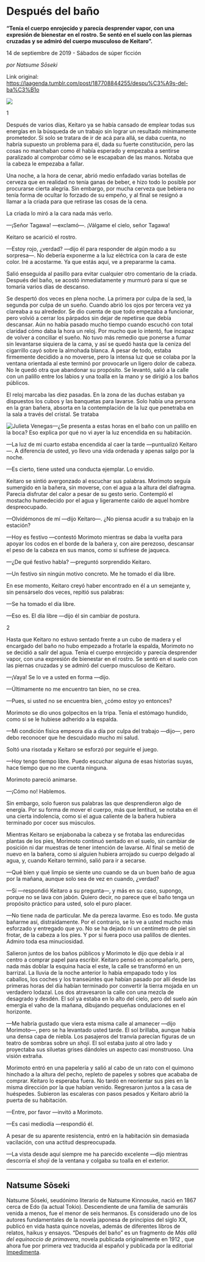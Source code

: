 # Después del baño

**“Tenía el cuerpo enrojecido y parecía desprender vapor, con una expresión de bienestar en el rostro. Se sentó en el suelo con las piernas cruzadas y se admiró del cuerpo musculoso de Keitaro”.**

14 de septiembre de 2019 - Sábados de súper ficción

_por Natsume Sōseki_

Link original: https://laagenda.tumblr.com/post/187708844255/despu%C3%A9s-del-ba%C3%B1o

![](https://64.media.tumblr.com/f02000af6de3b9178b6cd73b66b389b6/8c0120c26ae45f0c-5d/s500x750/1abadde5615e389f87464e3c21b8d8e2eab22da5.jpg)

1

Después de varios días, Keitaro ya se había cansado de emplear todas sus energías en la búsqueda de un trabajo sin lograr un resultado mínimamente prometedor. Si solo se tratara de ir de acá para allá, se daba cuenta, no habría supuesto un problema para él, dada su fuerte constitución, pero las cosas no marchaban como él había esperado y empezaba a sentirse paralizado al comprobar cómo se le escapaban de las manos. Notaba que la cabeza le empezaba a fallar. 

Una noche, a la hora de cenar, abrió medio enfadado varias botellas de cerveza que en realidad no tenía ganas de beber, e hizo todo lo posible por procurarse cierta alegría. Sin embargo, por mucha cerveza que bebiera no tenía forma de ocultar lo forzado de su empeño, y al final se resignó a llamar a la criada para que retirase las cosas de la cena. 

La criada lo miró a la cara nada más verlo. 

—¡Señor Tagawa! —exclamó—. ¡Válgame el cielo, señor Tagawa! 

Keitaro se acarició el rostro. 

—Estoy rojo, ¿verdad? —dijo él para responder de algún modo a su sorpresa—. No debería exponerme a la luz eléctrica con la cara de este color. Iré a acostarme. Ya que estás aquí, ve a prepararme la cama. 

Salió enseguida al pasillo para evitar cualquier otro comentario de la criada. Después del baño, se acostó inmediatamente y murmuró para sí que se tomaría varios días de descanso. 

Se despertó dos veces en plena noche. La primera por culpa de la sed, la segunda por culpa de un sueño. Cuando abrió los ojos por tercera vez ya clareaba a su alrededor. Se dio cuenta de que todo empezaba a funcionar, pero volvió a cerrar los párpados sin dejar de repetirse que debía descansar. Aún no había pasado mucho tiempo cuando escuchó con total claridad cómo daba la hora un reloj. Por mucho que lo intentó, fue incapaz de volver a conciliar el sueño. No tuvo más remedio que ponerse a fumar sin levantarse siquiera de la cama, y así se quedó hasta que la ceniza del cigarrillo cayó sobre la almohada blanca. A pesar de todo, estaba firmemente decidido a no moverse, pero la intensa luz que se colaba por la ventana orientada al este terminó por provocarle un ligero dolor de cabeza. No le quedó otra que abandonar su propósito. Se levantó, salió a la calle con un palillo entre los labios y una toalla en la mano y se dirigió a los baños públicos. 

El reloj marcaba las diez pasadas. En la zona de las duchas estaban ya dispuestos los cubos y las banquetas para lavarse. Solo había una persona en la gran bañera, absorta en la contemplación de la luz que penetraba en la sala a través del cristal. Se trataba 

![Julieta Venegas](https://64.media.tumblr.com/2c5c092e04ee65af0d0ad5d4c44568ae/8c0120c26ae45f0c-ec/s250x400/1e0a83d59e4bd9e043f6efc3df3e1eb22dce6259.jpg)—¿Se presenta a estas horas en el baño con un palillo en la boca? Eso explica por qué no vi ayer la luz encendida en su habitación. 

—La luz de mi cuarto estaba encendida al caer la tarde —puntualizó Keitaro—. A diferencia de usted, yo llevo una vida ordenada y apenas salgo por la noche. 

—Es cierto, tiene usted una conducta ejemplar. Lo envidio. 

Keitaro se sintió avergonzado al escuchar sus palabras. Morimoto seguía sumergido en la bañera, sin moverse, con el agua a la altura del diafragma. Parecía disfrutar del calor a pesar de su gesto serio. Contempló el mostacho humedecido por el agua y ligeramente caído de aquel hombre despreocupado. 

—Olvidémonos de mí —dijo Keitaro—. ¿No piensa acudir a su trabajo en la estación? 

—Hoy es festivo —contestó Morimoto mientras se daba la vuelta para apoyar los codos en el borde de la bañera y, con aire perezoso, descansar el peso de la cabeza en sus manos, como si sufriese de jaqueca. 

—¿De qué festivo habla? —preguntó sorprendido Keitaro. 

—Un festivo sin ningún motivo concreto. Me he tomado el día libre. 

En ese momento, Keitaro creyó haber encontrado en él a un semejante y, sin pensárselo dos veces, repitió sus palabras: 

—Se ha tomado el día libre. 

—Eso es. El día libre —dijo él sin cambiar de postura.

2

Hasta que Keitaro no estuvo sentado frente a un cubo de madera y el encargado del baño no hubo empezado a frotarle la espalda, Morimoto no se decidió a salir del agua. Tenía el cuerpo enrojecido y parecía desprender vapor, con una expresión de bienestar en el rostro. Se sentó en el suelo con las piernas cruzadas y se admiró del cuerpo musculoso de Keitaro. 

—¡Vaya! Se lo ve a usted en forma —dijo. 

—Últimamente no me encuentro tan bien, no se crea. 

—Pues, si usted no se encuentra bien, ¿cómo estoy yo entonces? 

Morimoto se dio unos golpecitos en la tripa. Tenía el estómago hundido, como si se le hubiese adherido a la espalda. 

—Mi condición física empeora día a día por culpa del trabajo —dijo—, pero debo reconocer que he descuidado mucho mi salud. 

Soltó una risotada y Keitaro se esforzó por seguirle el juego. 

—Hoy tengo tiempo libre. Puedo escuchar alguna de esas historias suyas, hace tiempo que no me cuenta ninguna. 

Morimoto pareció animarse. 

—¡Cómo no! Hablemos. 

Sin embargo, solo fueron sus palabras las que desprendieron algo de energía. Por su forma de mover el cuerpo, más que lentitud, se notaba en él una cierta indolencia, como si el agua caliente de la bañera hubiera terminado por cocer sus músculos. 

Mientras Keitaro se enjabonaba la cabeza y se frotaba las endurecidas plantas de los pies, Morimoto continuó sentado en el suelo, sin cambiar de posición ni dar muestras de tener intención de lavarse. Al final se metió de nuevo en la bañera, como si alguien hubiera arrojado su cuerpo delgado al agua, y, cuando Keitaro terminó, salió para ir a secarse. 

—Qué bien y qué limpio se siente uno cuando se da un buen baño de agua por la mañana, aunque solo sea de vez en cuando, ¿verdad? 

—Sí —respondió Keitaro a su pregunta—, y más en su caso, supongo, porque no se lava con jabón. Quiero decir, no parece que el baño tenga un propósito práctico para usted, solo el puro placer. 

—No tiene nada de particular. Me da pereza lavarme. Eso es todo. Me gusta bañarme así, distraídamente. Por el contrario, se lo ve a usted mucho más esforzado y entregado que yo. No se ha dejado ni un centímetro de piel sin frotar, de la cabeza a los pies. Y por si fuera poco usa palillos de dientes. Admiro toda esa minuciosidad. 

Salieron juntos de los baños públicos y Morimoto le dijo que debía ir al centro a comprar papel para escribir. Keitaro pensó en acompañarlo, pero, nada más doblar la esquina hacia el este, la calle se transformó en un barrizal. La lluvia de la noche anterior lo había empapado todo y los caballos, los coches y los transeúntes que habían pasado por allí desde las primeras horas del día habían terminado por convertir la tierra mojada en un verdadero lodazal. Los dos atravesaron la calle con una mezcla de desagrado y desdén. El sol ya estaba en lo alto del cielo, pero del suelo aún emergía el vaho de la mañana, dibujando pequeñas ondulaciones en el horizonte. 

—Me habría gustado que viera esta misma calle al amanecer —dijo Morimoto—, pero se ha levantado usted tarde. El sol brillaba, aunque había una densa capa de niebla. Los pasajeros del tranvía parecían figuras de un teatro de sombras sobre un *shoji*. El sol estaba justo al otro lado y proyectaba sus siluetas grises dándoles un aspecto casi monstruoso. Una visión extraña. 

Morimoto entró en una papelería y salió al cabo de un rato con el quimono hinchado a la altura del pecho, repleto de papeles y sobres que acababa de comprar. Keitaro lo esperaba fuera. No tardó en reorientar sus pies en la misma dirección por la que habían venido. Regresaron juntos a la casa de huéspedes. Subieron las escaleras con pasos pesados y Keitaro abrió la puerta de su habitación. 

—Entre, por favor —invitó a Morimoto. 

—Es casi mediodía —respondió él. 

A pesar de su aparente resistencia, entró en la habitación sin demasiada vacilación, con una actitud despreocupada. 

—La vista desde aquí siempre me ha parecido excelente —dijo mientras descorría el *shoji* de la ventana y colgaba su toalla en el exterior. 



---

 Natsume Sōseki
---------------

 Natsume Sōseki, seudónimo literario de Natsume Kinnosuke, nació en 1867 cerca de Edo (la actual Tokio). Descendiente de una familia de samuráis venida a menos, fue el menor de seis hermanos. Es considerado uno de los autores fundamentales de la novela japonesa de principios del siglo XX, publicó en vida hasta quince novelas, además de diferentes libros de relatos, haikus y ensayos. “Después del baño” es un fragmento de *Más allá del equinoccio de primavera*, novela publicada originalmente en 1912 , que ahora fue por primera vez traducida al español y publicada por la editorial [Impedimenta](http://impedimenta.es/libros.php/mas-alla-del-equinoccio-de). 

